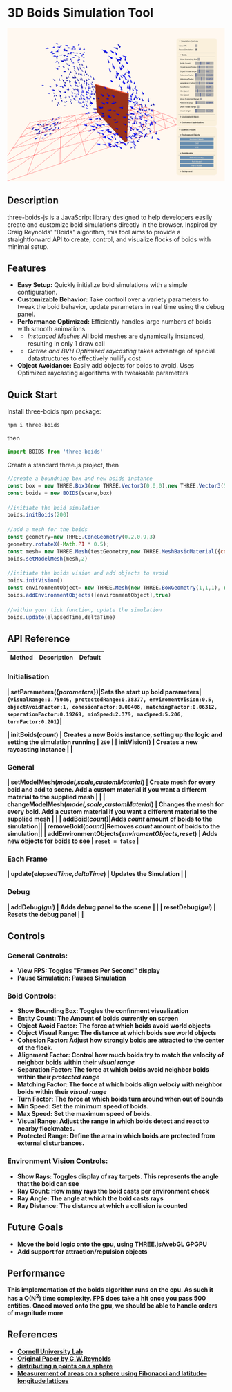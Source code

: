 # 3D Boids Simulation Tool

![Boid Simulation](./static/img/Capture8.PNG)
## Description
three-boids-js is a JavaScript library designed to help developers easily create and customize boid simulations directly in the browser. Inspired by Craig Reynolds' "Boids" algorithm, this tool aims to provide a straightforward API to create, control, and visualize flocks of boids with minimal setup.

## Features
- **Easy Setup:** Quickly initialize boid simulations with a simple configuration.
- **Customizable Behavior:** Take controll over a variety parameters to tweak the boid behavior, update parameters in real time using the debug panel.
-  **Performance Optimized:** Efficiently handles large numbers of boids with smooth animations.
-  - _Instanced Meshes_ All boid meshes are dynamically instanced, resulting in only 1 draw call
-  - _Octree and BVH Optimized raycasting_ takes advantage of special datastructures to effectively nullify cost
- **Object Avoidance:** Easily add objects for boids to avoid. Uses Optimized raycasting algorithms with tweakable parameters

## Quick Start

Install three-boids npm package:
```js
npm i three-boids
```

then 

```js
import BOIDS from 'three-boids'
```

Create a standard three.js project, then 

```js
//create a boundning box and new boids instance
const box = new THREE.Box3(new THREE.Vector3(0,0,0),new THREE.Vector3(5,5,5)).setFromCenterAndSize()
const boids = new BOIDS(scene,box)

//initiate the boid simulation
boids.initBoids(200)

//add a mesh for the boids
const geometry=new THREE.ConeGeometry(0.2,0.9,3)
geometry.rotateX(-Math.PI * 0.5);
const mesh= new THREE.Mesh(testGeometry,new THREE.MeshBasicMaterial({color:"blue"}))
boids.setModelMesh(mesh,2)

//initiate the boids vision and add objects to avoid
boids.initVision()
const environmentObject= new THREE.Mesh(new THREE.BoxGeometry(1,1,1), new THREE.MeshBasicMaterial())
boids.addEnvironmentObjects([environmentObject],true)

//within your tick function, update the simulation
boids.update(elapsedTime,deltaTime)


```

## API Reference
| Method | Description | Default |
|----------|----------|----------|
### Initialisation
|<b> setParameters<b>({_parameters_})|Sets the start up boid parameters|
        `{visualRange:0.75046,
        protectedRange:0.38377,
        enviromentVision:0.5,
        objectAvoidFactor:1,
        cohesionFactor:0.00408,
        matchingFactor:0.06312,
        seperationFactor:0.19269,
        minSpeed:2.379,
        maxSpeed:5.206,
        turnFactor:0.201}`|

| <b> initBoids<b>(_count_) | Creates a new Boids instance, setting up the logic and setting the simulation running  | `200` |
| <b> initVision<b>() | Creates a new raycasting instance | |
### General
| <b> setModelMesh<b>(_model,scale,customMaterial_) | Create mesh for every boid and add to scene. Add a custom material if you want a different material to the supplied mesh |  |
| <b> changeModelMesh<b>(_model,scale,customMaterial_) | Changes the mesh for every boid. Add a custom material if you want a different material to the supplied mesh | |
| <b> addBoid<b>(_count_)|Adds _count_ amount of boids to the simulation||
|<b> removeBoid<b>(_count_)|Removes _count_ amount of boids to the simulation||
| <b> addEnvironmentObjects<b>(_enviromentObjects,reset_) | Adds new objects for boids to see | `reset = false` |
### Each Frame
| <b> update<b>(_elapsedTime,deltaTime_) | Updates the Simulation | |

### Debug
| <b> addDebug<b>(_gui_) | Adds debug panel to the scene | |
| <b> resetDebug<b>(_gui_) | Resets the debug panel | |



    

## Controls
### General Controls:
- **View FPS:** Toggles "Frames Per Second" display
- **Pause Simulation:** Pauses Simulation

### Boid Controls:
- **Show Bounding Box:** Toggles the confinment visualization
- **Entity Count:** The Amount of boids currently on screen
- **Object Avoid Factor:** The force at which boids avoid world objects
- **Object Visual Range:** The distance at which boids see world objects
- **Cohesion Factor:** Adjust how strongly boids are attracted to the center of the flock.
- **Alignment Factor:** Control how much boids try to match the velocity of neighbor boids within their _visual range_
- **Separation Factor:** The force at which boids avoid neighbor boids within their _protected range_
- **Matching Factor:** The force at which boids align velociy with neighbor boids within their _visual range_
- **Turn Factor:** The force at which boids turn around when out of bounds
- **Min Speed:** Set the minimum speed of boids.
- **Max Speed:** Set the maximum speed of boids.
- **Visual Range:** Adjust the range in which boids detect and react to nearby flockmates.
- **Protected Range:** Define the area in which boids are protected from external disturbances.

### Environment Vision Controls:
- **Show Rays:** Toggles display of ray targets. This represents the angle that the boid can see
- **Ray Count:** How many rays the boid casts per environment check
- **Ray Angle:** The angle at which the boid casts rays
- **Ray Distance:** The distance at which a collision is counted


## Future Goals
- Move the boid logic onto the gpu, using THREE.js/webGL GPGPU
- Add support for attraction/repulsion objects



## Performance 
This implementation of the boids algorithm runs on the cpu. As such it has a O(N<sup>2</sup>) time complexity. 
FPS does take a hit once you pass 500 entities. Onced moved onto the gpu, we should be able to handle orders of magnitude more


## References
- [Cornell University Lab](https://people.ece.cornell.edu/land/courses/ece4760/labs/s2021/Boids/Boids.html)
- [Original Paper by C.W.Reynolds](https://www.cs.toronto.edu/~dt/siggraph97-course/cwr87/)
- [distributing n points on a sphere](https://stackoverflow.com/questions/9600801/evenly-distributing-n-points-on-a-sphere)
- [Measurement of areas on a sphere using Fibonacci and latitude–longitude lattices](https://arxiv.org/pdf/0912.4540)
